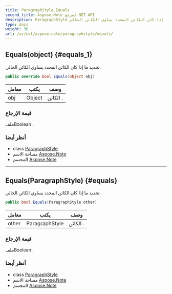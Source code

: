 ```yaml
---
title: ParagraphStyle.Equals
second_title: Aspose.Note لمرجع NET API
description: ParagraphStyle طريقة. تحديد ما إذا كان الكائن المحدد يساوي الكائن الحالي.
type: docs
weight: 30
url: /ar/net/aspose.note/paragraphstyle/equals/
---
```

## Equals(object) {#equals_1}

تحديد ما إذا كان الكائن المحدد يساوي الكائن الحالي.

```csharp
public override bool Equals(object obj)
```

| معامل | يكتب | وصف |
| --- | --- | --- |
| obj | Object | الكائن . |

### قيمة الإرجاع

ملفBoolean .

### أنظر أيضا

* class [ParagraphStyle](../)
* مساحة الاسم [Aspose.Note](../../paragraphstyle/)
* المجسم [Aspose.Note](../../../)

---

## Equals(ParagraphStyle) {#equals}

تحديد ما إذا كان الكائن المحدد يساوي الكائن الحالي.

```csharp
public bool Equals(ParagraphStyle other)
```

| معامل | يكتب | وصف |
| --- | --- | --- |
| other | ParagraphStyle | الكائن . |

### قيمة الإرجاع

ملفBoolean .

### أنظر أيضا

* class [ParagraphStyle](../)
* مساحة الاسم [Aspose.Note](../../paragraphstyle/)
* المجسم [Aspose.Note](../../../)


